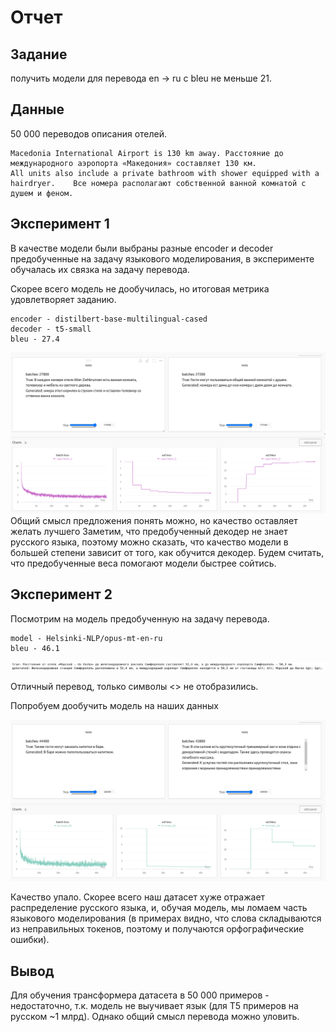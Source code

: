 # Отчет
## Задание
получить модели для перевода en -> ru с bleu не меньше 21.

## Данные
50 000 переводов описания отелей.
```
Macedonia International Airport is 130 km away.	Расстояние до международного аэропорта «Македония» составляет 130 км.
All units also include a private bathroom with shower equipped with a hairdryer.	Все номера располагают собственной ванной комнатой с душем и феном.
```
## Эксперимент 1
В качестве модели были выбраны разные encoder и decoder предобученные на задачу языкового моделирования, в эксперименте обучалась их связка на задачу перевода.

Скорее всего модель не дообучилась, но итоговая метрика удовлетворяет заданию.
```
encoder - distilbert-base-multilingual-cased
decoder - t5-small
bleu - 27.4
```
![plot](experiment_1.png)
Общий смысл предложения понять можно, но качество оставляет желать лучшего
Заметим, что предобученный декодер не знает русского языка, поэтому можно сказать, что качество модели в большей степени зависит от того, как обучится декодер. Будем считать, что предобученные веса помогают модели быстрее сойтись.  



## Эксперимент 2
Посмотрим на модель предобученную на задачу перевода.
```
model - Helsinki-NLP/opus-mt-en-ru
bleu - 46.1
```
![plot](experiment_2.1.png)

Отличный перевод, только символы <> не отобразились.

Попробуем дообучить модель на наших данных

![plot](experiment_2.2.png)

Качество упало. Скорее всего наш датасет хуже отражает распределение русского языка, и, обучая модель, мы ломаем часть языкового моделирования (в примерах видно, что слова складываются из неправильных токенов, поэтому и получаются орфографические ошибки).

## Вывод
Для обучения трансформера датасета в 50 000 примеров - недостаточно, т.к. модель не выучивает язык (для T5 примеров на русском ~1 млрд). Однако общий смысл перевода можно уловить. 



